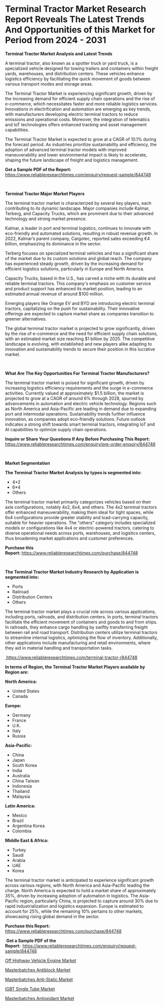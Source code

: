 <p><h1>Terminal Tractor Market Research Report Reveals The Latest Trends And Opportunities of this Market for Period from 2024 - 2031</h1></p><p><strong>Terminal Tractor Market Analysis and Latest Trends</strong></p>
<p><p>A terminal tractor, also known as a spotter truck or yard truck, is a specialized vehicle designed for towing trailers and containers within freight yards, warehouses, and distribution centers. These vehicles enhance logistics efficiency by facilitating the quick movement of goods between various transport modes and storage areas.</p><p>The Terminal Tractor Market is experiencing significant growth, driven by the increasing demand for efficient supply chain operations and the rise of e-commerce, which necessitates faster and more reliable logistics services. Innovations in electrification and automation are emerging as key trends, with manufacturers developing electric terminal tractors to reduce emissions and operational costs. Moreover, the integration of telematics and IoT technologies offers enhanced tracking and asset management capabilities.</p><p>The Terminal Tractor Market is expected to grow at a CAGR of 10.1% during the forecast period. As industries prioritize sustainability and efficiency, the adoption of advanced terminal tractor models with improved maneuverability and lower environmental impact is likely to accelerate, shaping the future landscape of freight and logistics management.</p></p>
<p><strong>Get a Sample PDF of the Report:&nbsp;</strong> <a href="https://www.reliableresearchtimes.com/enquiry/request-sample/844748?utm_campaign=1565&utm_medium=2&utm_source=Github&utm_content=ia&utm_term=02112024&utm_id=terminal-tractor">https://www.reliableresearchtimes.com/enquiry/request-sample/844748</a></p>
<p>&nbsp;</p>
<p><strong>Terminal Tractor Major Market Players</strong></p>
<p><p>The terminal tractor market is characterized by several key players, each contributing to its dynamic landscape. Major companies include Kalmar, Terberg, and Capacity Trucks, which are prominent due to their advanced technology and strong market presence. </p><p>Kalmar, a leader in port and terminal logistics, continues to innovate with eco-friendly and automated solutions, resulting in robust revenue growth. In 2022, Kalmar’s parent company, Cargotec, reported sales exceeding €4 billion, emphasizing its dominance in the sector.</p><p>Terberg focuses on specialized terminal vehicles and has a significant share of the market due to its custom solutions and global reach. The company has experienced steady growth, driven by the increasing demand for efficient logistics solutions, particularly in Europe and North America.</p><p>Capacity Trucks, based in the U.S., has carved a niche with its durable and reliable terminal tractors. This company's emphasis on customer service and product support has enhanced its market position, leading to an estimated annual revenue of around $100 million.</p><p>Emerging players like Orange EV and BYD are introducing electric terminal tractors, capitalizing on the push for sustainability. Their innovative offerings are expected to capture market share as companies transition to greener alternatives.</p><p>The global terminal tractor market is projected to grow significantly, driven by the rise of e-commerce and the need for efficient supply chain solutions, with an estimated market size reaching $1 billion by 2025. The competitive landscape is evolving, with established and new players alike adapting to innovation and sustainability trends to secure their position in this lucrative market.</p></p>
<p>&nbsp;</p>
<p><strong>What Are The Key Opportunities For Terminal Tractor Manufacturers?</strong></p>
<p><p>The terminal tractor market is poised for significant growth, driven by increasing logistics efficiency requirements and the surge in e-commerce activities. Currently valued at approximately $1.5 billion, the market is projected to grow at a CAGR of around 6% through 2028, spurred by advancements in automation and electric vehicle technology. Regions such as North America and Asia-Pacific are leading in demand due to expanding port and intermodal operations. Sustainability trends further influence innovation, as companies adopt eco-friendly solutions. Future outlook indicates a strong shift towards smart terminal tractors, integrating IoT and AI capabilities to optimize supply chain operations.</p></p>
<p><strong>Inquire or Share Your Questions If Any Before Purchasing This Report:</strong> <a href="https://www.reliableresearchtimes.com/enquiry/pre-order-enquiry/844748?utm_campaign=1565&utm_medium=2&utm_source=Github&utm_content=ia&utm_term=02112024&utm_id=terminal-tractor">https://www.reliableresearchtimes.com/enquiry/pre-order-enquiry/844748</a></p>
<p>&nbsp;</p>
<p><strong>Market Segmentation</strong></p>
<p><strong>The Terminal Tractor Market Analysis by types is segmented into:</strong></p>
<p><ul><li>4*2</li><li>6*4</li><li>Others</li></ul></p>
<p><p>The terminal tractor market primarily categorizes vehicles based on their axle configurations, notably 4x2, 6x4, and others. The 4x2 terminal tractors offer enhanced maneuverability, making them ideal for tight spaces, while 6x4 configurations provide greater stability and load-carrying capacity, suitable for heavier operations. The "others" category includes specialized models or configurations like 4x4 or electric-powered tractors, catering to diverse operational needs across ports, warehouses, and logistics centers, thus broadening market applications and customer preferences.</p></p>
<p><strong>Purchase this Report:&nbsp;</strong><a href="https://www.reliableresearchtimes.com/purchase/844748?utm_campaign=1565&utm_medium=2&utm_source=Github&utm_content=ia&utm_term=02112024&utm_id=terminal-tractor">https://www.reliableresearchtimes.com/purchase/844748</a></p>
<p>&nbsp;</p>
<p><strong>The Terminal Tractor Market Industry Research by Application is segmented into:</strong></p>
<p><ul><li>Ports</li><li>Railroad</li><li>Distribution Centers</li><li>Others</li></ul></p>
<p><p>The terminal tractor market plays a crucial role across various applications, including ports, railroads, and distribution centers. In ports, terminal tractors facilitate the efficient movement of containers and goods to and from ships. In railroads, they enhance cargo handling by swiftly transferring freight between rail and road transport. Distribution centers utilize terminal tractors to streamline internal logistics, optimizing the flow of inventory. Additionally, other applications include manufacturing and retail environments, where they aid in material handling and transportation tasks.</p></p>
<p><a href="https://www.reliableresearchtimes.com/terminal-tractor-r844748?utm_campaign=1565&utm_medium=2&utm_source=Github&utm_content=ia&utm_term=02112024&utm_id=terminal-tractor">&nbsp;https://www.reliableresearchtimes.com/terminal-tractor-r844748</a></p>
<p><strong>In terms of Region, the Terminal Tractor Market Players available by Region are:</strong></p>
<p>
    <p> <strong> North America: </strong>
        <ul>
            <li>United States</li>
            <li>Canada</li>
        </ul>
        </p> 
    <p> <strong> Europe: </strong>
        <ul>
            <li>Germany</li>
            <li>France</li>
            <li>U.K.</li>
            <li>Italy</li>
            <li>Russia</li>
        </ul>
        </p> 
    <p> <strong> Asia-Pacific: </strong>
        <ul>
            <li>China</li>
            <li>Japan</li>
            <li>South Korea</li>
            <li>India</li>
            <li>Australia</li>
            <li>China Taiwan</li>
            <li>Indonesia</li>
            <li>Thailand</li>
            <li>Malaysia</li>
        </ul>
        </p> 
    <p> <strong> Latin America: </strong>
        <ul>
            <li>Mexico</li>
            <li>Brazil</li>
            <li>Argentina Korea</li>
            <li>Colombia</li>
        </ul>
        </p> 
    <p> <strong> Middle East & Africa: </strong>
        <ul>
            <li>Turkey</li>
            <li>Saudi</li>
            <li>Arabia</li>
            <li>UAE</li>
            <li>Korea</li>
        </ul>
    </p>
    </p>
<p><p>The terminal tractor market is anticipated to experience significant growth across various regions, with North America and Asia-Pacific leading the charge. North America is expected to hold a market share of approximately 35%, driven by increasing adoption of automation in logistics. The Asia-Pacific region, particularly China, is projected to capture around 30% due to rapid industrialization and logistics expansion. Europe is estimated to account for 25%, while the remaining 10% pertains to other markets, showcasing rising global demand in the sector.</p></p>
<p><strong>Purchase this Report: </strong><a href="https://www.reliableresearchtimes.com/purchase/844748?utm_campaign=1565&utm_medium=2&utm_source=Github&utm_content=ia&utm_term=02112024&utm_id=terminal-tractor">https://www.reliableresearchtimes.com/purchase/844748</a></p>
<p>&nbsp;<strong>Get a Sample PDF of the Report:&nbsp;&nbsp;</strong><a href="https://www.reliableresearchtimes.com/enquiry/request-sample/844748?utm_campaign=1565&utm_medium=2&utm_source=Github&utm_content=ia&utm_term=02112024&utm_id=terminal-tractor">https://www.reliableresearchtimes.com/enquiry/request-sample/844748</a></p>
<p><strong></strong></p>
<p><p><a href="https://github.com/mauripalmi/Market-Research-Report-List-5/blob/main/off-highway-vehicle-engine-market.md?utm_campaign=1565&utm_medium=2&utm_source=Github&utm_content=ia&utm_term=02112024&utm_id=terminal-tractor">Off Highway Vehicle Engine Market</a></p><p><a href="https://www.linkedin.com/pulse/masterbatches-antiblock-market-industry-landscape-growth-trajectories-p63nc?utm_campaign=1565&utm_medium=2&utm_source=Github&utm_content=ia&utm_term=02112024&utm_id=terminal-tractor">Masterbatches Antiblock Market</a></p><p><a href="https://www.linkedin.com/pulse/masterbatches-anti-static-market-segmentation-applications-types-p9tcc?utm_campaign=1565&utm_medium=2&utm_source=Github&utm_content=ia&utm_term=02112024&utm_id=terminal-tractor">Masterbatches Anti-Static Market</a></p><p><a href="https://www.linkedin.com/pulse/global-igbt-single-tube-industry-analysis-report-market-size-6kwkc?utm_campaign=1565&utm_medium=2&utm_source=Github&utm_content=ia&utm_term=02112024&utm_id=terminal-tractor">IGBT Single Tube Market</a></p><p><a href="https://www.linkedin.com/pulse/masterbatches-antioxidant-market-emerging-trends-future-prospects-svqcc?utm_campaign=1565&utm_medium=2&utm_source=Github&utm_content=ia&utm_term=02112024&utm_id=terminal-tractor">Masterbatches Antioxidant Market</a></p></p>